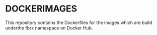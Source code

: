 # DOCKERIMAGES

This repository contains the Dockerfiles for the images which are build underthe fbrx namespace on Docker Hub.
